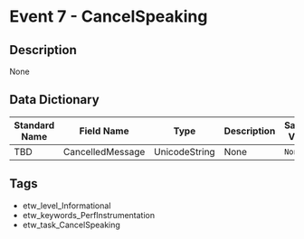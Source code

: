 # Event 7 - CancelSpeaking

## Description
None

## Data Dictionary
|Standard Name|Field Name|Type|Description|Sample Value|
|---|---|---|---|---|
|TBD|CancelledMessage|UnicodeString|None|`None`|

## Tags
* etw_level_Informational
* etw_keywords_PerfInstrumentation
* etw_task_CancelSpeaking